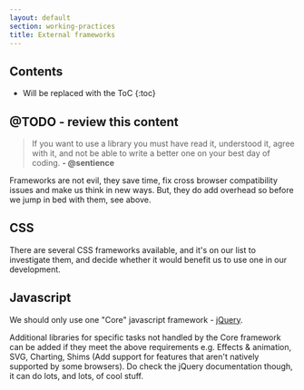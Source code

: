 ```yaml
---
layout: default
section: working-practices
title: External frameworks
---
```


## Contents

* Will be replaced with the ToC
{:toc}

## @TODO - review this content

<blockquote>
If you want to use a library you must have read it, understood it, agree with it, and not be able to write a better one on your best day of coding. <strong>- @sentience</strong>
</blockquote>

Frameworks are not evil, they save time, fix cross browser compatibility issues and make us think in new ways. But, they do add overhead so before we jump in bed with them, see above.

## CSS
There are several CSS frameworks available, and it's on our list to investigate them, and decide whether it would benefit us to use one in our development.

## Javascript
We should only use one "Core" javascript framework - [jQuery](http://jquery.com/).

Additional libraries for specific tasks not handled by the Core framework can be added if they meet the above requirements e.g. Effects & animation, SVG, Charting, Shims (Add support for features that aren't natively supported by some browsers). Do check the jQuery documentation though, it can do lots, and lots, of cool stuff.
